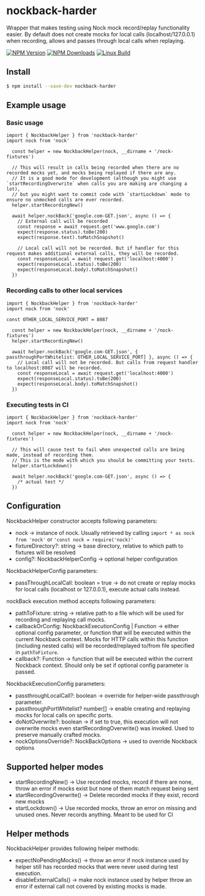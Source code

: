 # nockback-harder

Wrapper that makes testing using Nock mock record/replay functionality easier. 
By default does not create mocks for local calls (localhost/127.0.0.1) when recording, allows and passes through local calls when replaying.

  [![NPM Version][npm-image]][npm-url]
  [![NPM Downloads][downloads-image]][downloads-url]
  [![Linux Build][circleci-image]][circleci-url]

## Install

```sh
$ npm install --save-dev nockback-harder
```


## Example usage

### Basic usage

```
import { NockbackHelper } from 'nockback-harder'
import nock from 'nock'

  const helper = new NockbackHelper(nock, __dirname + '/nock-fixtures')

  // This will result in calls being recorded when there are no recorded mocks yet, and mocks being replayed if there are any. 
  // It is a good mode for development (although you might use `startRecordingOverwrite` when calls you are making are changing a lot),
  // but you might want to commit code with `startLockdown` mode to ensure no unmocked calls are ever recorded.
  helper.startRecordingNew()

  await helper.nockBack('google.com-GET.json', async () => {
    // External call will be recorded
    const response = await request.get('www.google.com')
    expect(response.status).toBe(200)
    expect(response.text).toMatchSnapshot()
    
    // Local call will not be recorded. But if handler for this request makes additional external calls, they will be recorded.
    const responseLocal = await request.get('localhost:4000')
    expect(responseLocal.status).toBe(200)
    expect(responseLocal.body).toMatchSnapshot()
  })
```

### Recording calls to other local services

```
import { NockbackHelper } from 'nockback-harder'
import nock from 'nock'

const OTHER_LOCAL_SERVICE_PORT = 8087

  const helper = new NockbackHelper(nock, __dirname + '/nock-fixtures')
  helper.startRecordingNew()

  await helper.nockBack('google.com-GET.json', { passthroughPortWhitelist: OTHER_LOCAL_SERVICE_PORT] }, async () => {
    // Local call will not be recorded. But calls from request handler to localhost:8087 will be recorded.
    const responseLocal = await request.get('localhost:4000')
    expect(responseLocal.status).toBe(200)
    expect(responseLocal.body).toMatchSnapshot()
  })
```

### Executing tests in CI

```
import { NockbackHelper } from 'nockback-harder'
import nock from 'nock'

  const helper = new NockbackHelper(nock, __dirname + '/nock-fixtures')
  
  // This will cause test to fail when unexpected calls are being made, instead of recording them. 
  // This is the mode with which you should be committing your tests.
  helper.startLockdown()  

  await helper.nockBack('google.com-GET.json', async () => {
    /* actual test */
  })
```

## Configuration

NockbackHelper constructor accepts following parameters:

* nock -> instance of nock. Usually retrieved by calling `import * as nock from 'nock'` or `'const nock = require('nock)'`
* fixtureDirectory?: string -> base directory, relative to which path to fixtures will be resolved
* config?: NockbackHelperConfig -> optional helper configuration

NockbackHelperConfig parameters:

* passThroughLocalCall: boolean = true -> do not create or replay mocks for local calls (localhost or 127.0.0.1), execute actual calls instead.

nockBack execution method accepts following parameters:

* pathToFixture: string -> relative path to a file which will be used for recording and replaying call mocks.
* callbackOrConfig: NockbackExecutionConfig | Function -> either optional config parameter, or function that will be executed within the current Nockback context. Mocks for HTTP calls within this function (including nested calls) will be recorded/replayed to/from file specified in `pathToFixture`.
* callback?: Function -> function that will be executed within the current Nockback context. Should only be set if optional config parameter is passed.

NockbackExecutionConfig parameters:

* passthroughLocalCall?: boolean -> override for helper-wide passthrough parameter.
* passthroughPortWhitelist? number[] -> enable creating and replaying mocks for local calls on specific ports.
* doNotOverwrite?: boolean -> if set to true, this execution will not overwrite mocks even startRecordingOverwrite() was invoked. Used to preserve manually crafted mocks.
* nockOptionsOverride?: NockBackOptions -> used to override Nockback options

## Supported helper modes

* startRecordingNew() -> Use recorded mocks, record if there are none, throw an error if mocks exist but none of them match request being sent
* startRecordingOverwrite() -> Delete recorded mocks if they exist, record new mocks
* startLockdown() -> Use recorded mocks, throw an error on missing and unused ones. Never records anything. Meant to be used for CI

## Helper methods

NockbackHelper provides following helper methods:

* expectNoPendingMocks() -> throw an error if nock instance used by helper still has recorded mocks that were never used during test execution.
* disableExternalCalls() -> make nock instance used by helper throw an error if external call not covered by existing mocks is made.

[npm-image]: https://img.shields.io/npm/v/nockback-harder.svg
[npm-url]: https://npmjs.org/package/nockback-harder
[downloads-image]: https://img.shields.io/npm/dm/nockback-harder.svg
[downloads-url]: https://npmjs.org/package/nockback-harder
[circleci-image]: https://circleci.com/gh/kibertoad/nockback-harder.svg?style=svg
[circleci-url]: https://circleci.com/gh/kibertoad/nockback-harder
